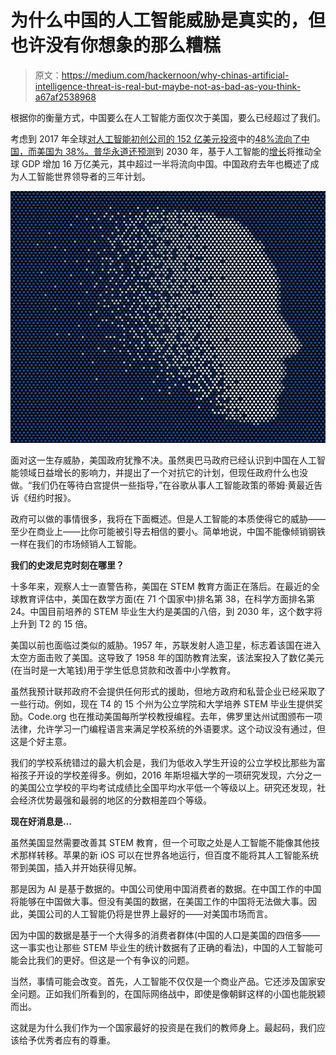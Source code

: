 # 为什么中国的人工智能威胁是真实的，但也许没有你想象的那么糟糕

> 原文：<https://medium.com/hackernoon/why-chinas-artificial-intelligence-threat-is-real-but-maybe-not-as-bad-as-you-think-a67af2538968>

根据你的衡量方式，中国要么在人工智能方面仅次于美国，要么已经超过了我们。

考虑到 2017 年全球[对人工智能初创公司的 152 亿美元投资](https://hackernoon.com/tagged/investment)中的[48%流向了中国，而美国为 38%。普华永道](https://www.technologyreview.com/the-download/610271/chinas-ai-startups-scored-more-funding-than-americas-last-year/)[还预测](https://www.economist.com/news/business/21725018-its-deep-pool-data-may-let-it-lead-artificial-intelligence-china-may-match-or-beat-america)到 2030 年，基于人工智能的[增长](https://hackernoon.com/tagged/growth)将推动全球 GDP 增加 16 万亿美元，其中超过一半将流向中国。中国政府去年也概述了成为人工智能世界领导者的三年计划。

![](img/dbbd374077b427379f18d22291f9dc2b.png)

面对这一生存威胁，美国政府犹豫不决。虽然奥巴马政府已经认识到中国在人工智能领域日益增长的影响力，并提出了一个对抗它的计划，但现任政府什么也没做。“我们仍在等待白宫提供一些指导，”在谷歌从事人工智能政策的蒂姆·黄最近告诉《纽约时报》。

政府可以做的事情很多，我将在下面概述。但是人工智能的本质使得它的威胁——至少在商业上——比你可能被引导去相信的要小。简单地说，中国不能像倾销钢铁一样在我们的市场倾销人工智能。

**我们的史泼尼克时刻在哪里？**

十多年来，观察人士一直警告称，美国在 STEM 教育方面正在落后。在最近的全球教育评估中，美国在数学方面(在 71 个国家中)排名第 38，在科学方面排名第 24。中国目前培养的 STEM 毕业生大约是美国的八倍，到 2030 年，这个数字将上升到 T2 的 15 倍。

美国以前也面临过类似的威胁。1957 年，苏联发射人造卫星，标志着该国在进入太空方面击败了美国。这导致了 1958 年的国防教育法案，该法案投入了数亿美元(在当时是一大笔钱)用于学生低息贷款和改善中小学教育。

虽然我预计联邦政府不会提供任何形式的援助，但地方政府和私营企业已经采取了一些行动。例如，现在 T4 的 15 个州为公立学院和大学培养 STEM 毕业生提供奖励。Code.org 也在推动美国每所学校教授编程。去年，佛罗里达州试图颁布一项法律，允许学习一门编程语言来满足学校系统的外语要求。这个动议没有通过，但这是个好主意。

我们的学校系统错过的最大机会是，我们为低收入学生开设的公立学校比那些为富裕孩子开设的学校差得多。例如，2016 年斯坦福大学的一项研究发现，六分之一的美国公立学校的平均考试成绩比全国平均水平低一个等级以上。研究还发现，社会经济优势最强和最弱的地区的分数相差四个等级。

**现在好消息是…**

虽然美国显然需要改善其 STEM 教育，但一个可取之处是人工智能不能像其他技术那样转移。苹果的新 iOS 可以在世界各地运行，但百度不能将其人工智能系统带到美国，插入并开始获得见解。

那是因为 AI 是基于数据的。中国公司使用中国消费者的数据。在中国工作的中国将能够在中国做大事。但没有美国的数据，在美国工作的中国将无法做大事。因此，美国公司的人工智能仍将是世界上最好的——对美国市场而言。

因为中国的数据是基于一个大得多的消费者群体(中国的人口是美国的四倍多——这一事实也让那些 STEM 毕业生的统计数据有了正确的看法)，中国的人工智能可能会比我们的更好。但这是一个有争议的问题。

当然，事情可能会改变。首先，人工智能不仅仅是一个商业产品。它还涉及国家安全问题。正如我们所看到的，在国际网络战中，即使是像朝鲜这样的小国也能脱颖而出。

这就是为什么我们作为一个国家最好的投资是在我们的教师身上。最起码，我们应该给予优秀者应有的尊重。